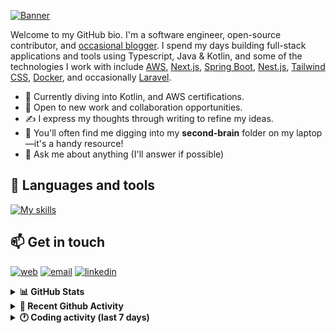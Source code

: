 [![Banner](https://raw.githubusercontent.com/wilfriedago/wilfriedago/main/assets/1.png)][website]

Welcome to my GitHub bio. I'm a software engineer, open-source contributor, and [occasional blogger][blog]. I spend my days building full-stack applications and tools using Typescript, Java & Kotlin, and some of the technologies I work with include [AWS](https://aws.amazon.com/fr/), [Next.js](https://nextjs.org/), [Spring Boot](https://spring.io/projects/spring-boot), [Nest.js](https://nestjs.com/), [Tailwind CSS](https://github.com/tailwindlabs/tailwindcss), [Docker](https://www.docker.com/), and occasionally [Laravel](https://laravel.com/).

- 🔭 Currently diving into Kotlin, and AWS certifications.
- 👯 Open to new work and collaboration opportunities.
- ✍️ I express my thoughts through writing to refine my ideas.
- 🧠 You'll often find me digging into my **second-brain** folder on my laptop—it's a handy resource!
- 💬 Ask me about anything (I'll answer if possible)

## 🎨 Languages and tools

[![My skills](https://skillicons.dev/icons?i=typescript,js,nodejs,nest,java,kotlin,spring,python,fastapi,django,aws,docker,vscode,idea,tailwind&perline=15)](https://wilfriedago.dev/about#skills)

## 📫 Get in touch
[![web](https://img.shields.io/badge/WEBSITE-12100E?logo=google-earth&color=282A36)][website]
[![email](https://img.shields.io/badge/MAIL-12100E?logo=mailgun&color=282A36)][mail]
[![linkedin](https://img.shields.io/badge/LINKEDIN-12100E?logo=linkedin&color=282A36)][linkedin]


<details>
  <summary><b>📊 GitHub Stats</b></summary>
	<br/>
	<p align="left">
		<img width="49.5%" src="https://github-readme-stats.vercel.app/api?username=wilfriedago&show_icons=true&count_private=true&title_color=10b981&icon_color=10b981&theme=react&hide_border=true" />
		<img width="49.5%" src="https://streak-stats.demolab.com/?user=wilfriedago&hide_border=true&theme=react&ring=10b981&fire=fff&currStreakNum=fff&sideLabels=10b981&currStreakLabel=10b981&sideNums=fff" />
	</p>
</details>

<details>
  <summary><b>📅 Recent Github Activity</b></summary>
	<br>

<!--RECENT_ACTIVITY:last_update-->
Last Updated: Friday, February 28th, 2025, 4:18:04 AM
<!--RECENT_ACTIVITY:last_update_end-->

<!--RECENT_ACTIVITY:start-->
1. ⭐ Starred [openstatusHQ/openstatus](https://github.com/openstatusHQ/openstatus)<br>
2. ⭐ Starred [cloudposse/terraform-aws-ssm-parameter-store](https://github.com/cloudposse/terraform-aws-ssm-parameter-store)<br>
3. ⭐ Starred [scrapy/scrapy](https://github.com/scrapy/scrapy)<br>
4. ⭐ Starred [cloudposse/terraform-aws-rds-cluster](https://github.com/cloudposse/terraform-aws-rds-cluster)<br>
5. ⭐ Starred [cloudposse/terraform-aws-budgets](https://github.com/cloudposse/terraform-aws-budgets)<br>
<!--RECENT_ACTIVITY:end-->
</details>

<details>
  <summary><b>🕐 Coding activity (last 7 days)</b></summary>
	<br>

<!--START_SECTION:waka-->

```python
Total Time: 16 hrs 31 mins

Java             7 hrs 28 mins   ██████████▓░░░░░░░░░░░░░░   43.15 %
TypeScript       2 hrs 18 mins   ███▒░░░░░░░░░░░░░░░░░░░░░   13.34 %
JavaScript       56 mins         █▒░░░░░░░░░░░░░░░░░░░░░░░   05.41 %
Other            47 mins         █░░░░░░░░░░░░░░░░░░░░░░░░   04.59 %
```

<!--END_SECTION:waka-->
</details>

[website]: https://wilfriedago.dev
[linkedin]: https://linkedin.com/in/wilfriedago
[blog]: https://wilfriedago.dev/blog
[mail]: mailto:me@wilfriedago.dev

